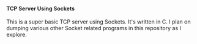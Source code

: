 #### TCP Server Using Sockets

This is a super basic TCP server using Sockets. It's written in C. I plan on
dumping various other Socket related programs in this repository as I explore.

